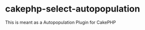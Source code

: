 cakephp-select-autopopulation
=============================

This is meant as a Autopopulation Plugin for CakePHP